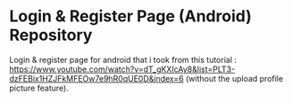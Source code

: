# Login &amp; Register Page (Android) Repository
Login &amp; register page for android that i took from this tutorial : 
https://www.youtube.com/watch?v=dT_gKXIcAy8&list=PLT3-dzFEBix1HZJFkMFEOw7e9hR0qUE0D&index=6 (without the upload profile picture feature).
